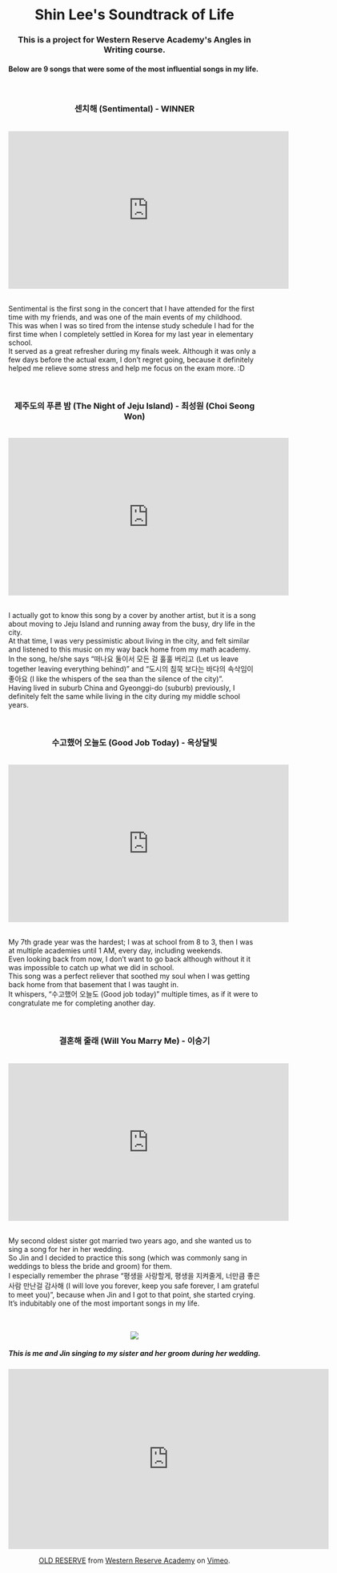 <style>#sidebar{display:none}</style>
<style>#repo-owner{display:inline}</style>
<style>h1{text-align:center}</style>
<style>h2{text-align:center}</style>
<style>h3{text-align:center}</style>
<style>iframe{text-align:center}</style>

<h1> Shin Lee's Soundtrack of Life</h1>

<p><h3>This is a project for Western Reserve Academy's Angles in Writing course.<br/></h3>
<h4>Below are 9 songs that were some of the most influential songs in my life.</h4></p>

<br/>

<h3> 센치해 (Sentimental) - WINNER<br/></h3>

<br/>

<center><iframe width="560" height="315" src="https://www.youtube.com/embed/glfJfcfqBHY" title="YouTube video player" frameborder="0" allow="accelerometer; autoplay; clipboard-write; encrypted-media; gyroscope; picture-in-picture" allowfullscreen></iframe></center>

<br/>

<p>Sentimental is the first song in the concert that I have attended for the first time with my friends, and was one of the main events of my childhood.
<br/>This was when I was so tired from the intense study schedule I had for the first time when I completely settled in Korea for my last year in elementary school. 
<br/>It served as a great refresher during my finals week. Although it was only a few days before the actual exam, I don’t regret going, because it definitely helped me relieve some stress and help me focus on the exam more. :D<br/></p>

<br/>

<h3> 제주도의 푸른 밤 (The Night of Jeju Island) - 최성원 (Choi Seong Won) <br/></h3>

<br/>

<center><iframe width="560" height="315" src="https://www.youtube.com/embed/IePq5KpiI5A" title="YouTube video player" frameborder="0" allow="accelerometer; autoplay; clipboard-write; encrypted-media; gyroscope; picture-in-picture" allowfullscreen></iframe></center>

<br/>

<p>I actually got to know this song by a cover by another artist, but it is a song about moving to Jeju Island and running away from the busy, dry life in the city.<br/>At that time, I was very pessimistic about living in the city, and felt similar and listened to this music on my way back home from my math academy. <br/>In the song, he/she says “떠나요 둘이서 모든 걸 훌훌 버리고 (Let us leave together leaving everything behind)” and “도시의 침묵 보다는 바다의 속삭임이 좋아요 (I like the whispers of the sea than the silence of the city)”. <br/>Having lived in suburb China and Gyeonggi-do (suburb) previously, I definitely felt the same while living in the city during my middle school years.<br/></p>

<br/>

<h3> 수고했어 오늘도 (Good Job Today) - 옥상달빛<br/></h3>

<br/>

<center><iframe width="560" height="315" src="https://www.youtube.com/embed/U3e4AOd-DzE" title="YouTube video player" frameborder="0" allow="accelerometer; autoplay; clipboard-write; encrypted-media; gyroscope; picture-in-picture" allowfullscreen></iframe></center>

<br/>

<p>My 7th grade year was the hardest; I was at school from 8 to 3, then I was at multiple academies until 1 AM, every day, including weekends.<br/> Even looking back from now, I don’t want to go back although without it it was impossible to catch up what we did in school.<br/> This song was a perfect reliever that soothed my soul when I was getting back home from that basement that I was taught in.<br/> It whispers, “수고했어 오늘도 (Good job today)” multiple times, as if it were to congratulate me for completing another day.<br/></p>

<br/>


<h3> 결혼해 줄래 (Will You Marry Me) - 이승기<br/></h3>

<br/>

<center><iframe width="560" height="315" src="https://www.youtube.com/embed/g7cG4AThdsc" title="YouTube video player" frameborder="0" allow="accelerometer; autoplay; clipboard-write; encrypted-media; gyroscope; picture-in-picture" allowfullscreen></iframe></center>

<br/>

<p>My second oldest sister got married two years ago, and she wanted us to sing a song for her in her wedding.<br/> So Jin and I decided to practice this song (which was commonly sang in weddings to bless the bride and groom) for them.<br/> I especially remember the phrase “평생을 사랑할게, 평생을 지켜줄게, 너만큼 좋은 사람 만난걸 감사해 (I will love you forever, keep you safe forever, I am grateful to meet you)”, because when Jin and I got to that point, she started crying.<br/> It’s indubitably one of the most important songs in my life.
<br/></p>

<br/>

<br/>
<center><image src="wedding.jpeg"></image></center>
<center><h5>This is me and Jin singing to my sister and her groom during her wedding.</h5></center>


<center><iframe src="https://player.vimeo.com/video/95553519" width="640" height="360" frameborder="0" allow="autoplay; fullscreen; picture-in-picture" allowfullscreen></iframe>
<p><a href="https://vimeo.com/95553519">OLD RESERVE</a> from <a href="https://vimeo.com/wravideo">Western Reserve Academy</a> on <a href="https://vimeo.com">Vimeo</a>.</p></center>

